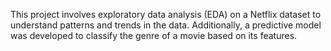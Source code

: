 
This project involves exploratory data analysis (EDA) on a Netflix dataset to understand patterns and trends in the data. Additionally, a predictive model was developed to classify the genre of a movie based on its features.
